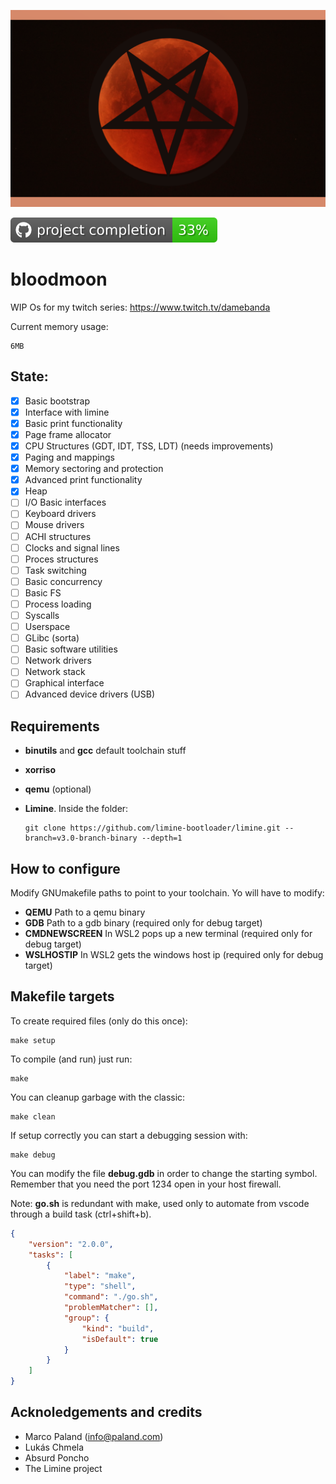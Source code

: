 ![Logo](https://github.com/TretornESP/bloodmoon/raw/main/logo.png)

![Completion](https://github.com/TretornESP/bloodmoon/raw/main/badge.svg)

# bloodmoon


WIP Os for my twitch series: https://www.twitch.tv/damebanda

Current memory usage:
```
6MB
```

## State:

- [x] Basic bootstrap
- [x] Interface with limine
- [x] Basic print functionality
- [x] Page frame allocator
- [x] CPU Structures (GDT, IDT, TSS, LDT) (needs improvements)
- [x] Paging and mappings
- [x] Memory sectoring and protection
- [x] Advanced print functionality
- [x] Heap
- [ ] I/O Basic interfaces
- [ ] Keyboard drivers
- [ ] Mouse drivers
- [ ] ACHI structures
- [ ] Clocks and signal lines
- [ ] Proces structures
- [ ] Task switching
- [ ] Basic concurrency
- [ ] Basic FS
- [ ] Process loading
- [ ] Syscalls
- [ ] Userspace
- [ ] GLibc (sorta)
- [ ] Basic software utilities
- [ ] Network drivers
- [ ] Network stack
- [ ] Graphical interface
- [ ] Advanced device drivers (USB)

## Requirements

- **binutils** and **gcc** default toolchain stuff

- **xorriso**

- **qemu** (optional)


- **Limine**. Inside the folder:

      git clone https://github.com/limine-bootloader/limine.git --branch=v3.0-branch-binary --depth=1


## How to configure

Modify GNUmakefile paths to point to your toolchain.
Yo will have to modify:

- **QEMU** Path to a qemu binary
- **GDB** Path to a gdb binary (required only for debug target)
- **CMDNEWSCREEN** In WSL2 pops up a new terminal (required only for debug target)
- **WSLHOSTIP** In WSL2 gets the windows host ip (required only for debug target)

## Makefile targets

To create required files (only do this once):
    
    make setup

To compile (and run) just run:

    make

You can cleanup garbage with the classic:

    make clean

If setup correctly you can start a debugging session with:

    make debug

You can modify the file **debug.gdb** in order to change the starting symbol.
Remember that you need the port 1234 open in your host firewall.

Note: **go.sh** is redundant with make, used only to automate from vscode through
a build task (ctrl+shift+b).

```json
{
    "version": "2.0.0",
    "tasks": [
        {
            "label": "make",
            "type": "shell",
            "command": "./go.sh",
            "problemMatcher": [],
            "group": {
                "kind": "build",
                "isDefault": true
            }
        }
    ]
}
```

## Acknoledgements and credits

- Marco Paland (info@paland.com)
- Lukás Chmela
- Absurd Poncho
- The Limine project